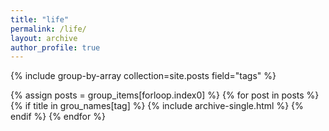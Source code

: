```yaml
---
title: "life"
permalink: /life/
layout: archive
author_profile: true
---
```


{% include group-by-array collection=site.posts field="tags" %}

<!-- {% for tag in group_names %}
  <p> {{ group_name }}, {{ tag }}</p>
  {% if tag == title %}
    {% assign posts = group_items[forloop.index0] %}
    {% for post in posts %}
      {% include archive-single.html %}
    {% endfor %}
  {% endif %}
{% endfor %} -->

{% assign posts = group_items[forloop.index0] %}
{% for post in posts %}
  {% if title in grou_names[tag] %}
    {% include archive-single.html %}
  {% endif %}
{% endfor %}